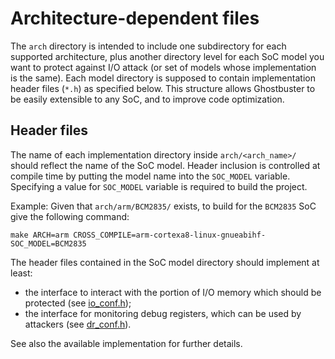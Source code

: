 Architecture-dependent files
============================

The `arch` directory is intended to include one subdirectory for each supported architecture,
plus another directory level for each SoC model you want to protect against I/O attack (or set of models whose implementation is the same).
Each model directory is supposed to contain implementation header files (`*.h`) as specified below.
This structure allows Ghostbuster to be easily extensible to any SoC, and to improve code optimization.


Header files
------------

The name of each implementation directory inside `arch/<arch_name>/` should reflect the name of the SoC model.
Header inclusion is controlled at compile time by putting the model name into the `SOC_MODEL` variable.
Specifying a value for `SOC_MODEL` variable is required to build the project.  

Example:
Given that `arch/arm/BCM2835/` exists, to build for the `BCM2835` SoC give the following command:  

`make ARCH=arm CROSS_COMPILE=arm-cortexa8-linux-gnueabihf- SOC_MODEL=BCM2835`  

The header files contained in the SoC model directory should implement at least:
- the interface to interact with the portion of I/O memory which should be protected (see [io_conf.h](../inc/io_conf.h));
- the interface for monitoring debug registers, which can be used by attackers (see [dr_conf.h](../inc/dr_conf.h)).

See also the available implementation for further details.
